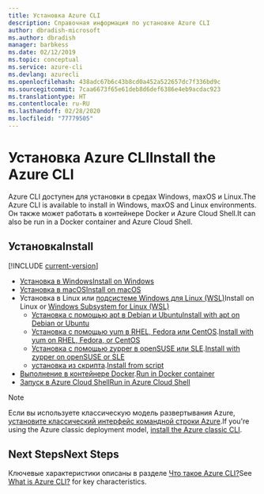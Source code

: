 ```yaml
---
title: Установка Azure CLI
description: Справочная информация по установке Azure CLI
author: dbradish-microsoft
ms.author: dbradish
manager: barbkess
ms.date: 02/12/2019
ms.topic: conceptual
ms.service: azure-cli
ms.devlang: azurecli
ms.openlocfilehash: 438adc67b6c43b8cd0a452a522657dc7f336bd9c
ms.sourcegitcommit: 7caa6673f65e61deb8d6def6386e4eb9acdac923
ms.translationtype: HT
ms.contentlocale: ru-RU
ms.lasthandoff: 02/28/2020
ms.locfileid: "77779505"
---
```

# <a name="install-the-azure-cli"></a><span data-ttu-id="68cfb-103">Установка Azure CLI</span><span class="sxs-lookup"><span data-stu-id="68cfb-103">Install the Azure CLI</span></span>

<span data-ttu-id="68cfb-104">Azure CLI доступен для установки в средах Windows, maxOS и Linux.</span><span class="sxs-lookup"><span data-stu-id="68cfb-104">The Azure CLI is available to install in Windows, maxOS and Linux environments.</span></span>  <span data-ttu-id="68cfb-105">Он также может работать в контейнере Docker и Azure Cloud Shell.</span><span class="sxs-lookup"><span data-stu-id="68cfb-105">It can also be run in a Docker container and Azure Cloud Shell.</span></span>

## <a name="install"></a><span data-ttu-id="68cfb-106">Установка</span><span class="sxs-lookup"><span data-stu-id="68cfb-106">Install</span></span>

[!INCLUDE [current-version](includes/current-version.md)]

* [<span data-ttu-id="68cfb-107">Установка в Windows</span><span class="sxs-lookup"><span data-stu-id="68cfb-107">Install on Windows</span></span>](install-azure-cli-windows.md)
* [<span data-ttu-id="68cfb-108">Установка в macOS</span><span class="sxs-lookup"><span data-stu-id="68cfb-108">Install on macOS</span></span>](install-azure-cli-macos.md)
* <span data-ttu-id="68cfb-109">Установка в Linux или [подсистеме Windows для Linux (WSL)](/windows/wsl/about)</span><span class="sxs-lookup"><span data-stu-id="68cfb-109">Install on Linux or [Windows Subsystem for Linux (WSL)](/windows/wsl/about)</span></span>
  * [<span data-ttu-id="68cfb-110">Установка с помощью apt в Debian и Ubuntu</span><span class="sxs-lookup"><span data-stu-id="68cfb-110">Install with apt on Debian or Ubuntu</span></span>](install-azure-cli-apt.md)
  * <span data-ttu-id="68cfb-111">[Установка с помощью yum в RHEL, Fedora или CentOS](install-azure-cli-yum.md).</span><span class="sxs-lookup"><span data-stu-id="68cfb-111">[Install with yum on RHEL, Fedora, or CentOS](install-azure-cli-yum.md)</span></span>
  * <span data-ttu-id="68cfb-112">[Установка с помощью zypper в openSUSE или SLE](install-azure-cli-zypper.md).</span><span class="sxs-lookup"><span data-stu-id="68cfb-112">[Install with zypper on openSUSE or SLE](install-azure-cli-zypper.md)</span></span>
  * <span data-ttu-id="68cfb-113">[установка из скрипта](install-azure-cli-linux.md).</span><span class="sxs-lookup"><span data-stu-id="68cfb-113">[Install from script](install-azure-cli-linux.md)</span></span>
* <span data-ttu-id="68cfb-114">[Выполнение в контейнере Docker](run-azure-cli-docker.md).</span><span class="sxs-lookup"><span data-stu-id="68cfb-114">[Run in Docker container](run-azure-cli-docker.md)</span></span>
* [<span data-ttu-id="68cfb-115">Запуск в Azure Cloud Shell</span><span class="sxs-lookup"><span data-stu-id="68cfb-115">Run in Azure Cloud Shell</span></span>](/azure/cloud-shell/quickstart)

> [!NOTE]
> <span data-ttu-id="68cfb-116">Если вы используете классическую модель развертывания Azure, [установите классический интерфейс командной строки Azure](install-classic-cli.md).</span><span class="sxs-lookup"><span data-stu-id="68cfb-116">If you're using the Azure classic deployment model, [install the Azure classic CLI](install-classic-cli.md).</span></span>

## <a name="next-steps"></a><span data-ttu-id="68cfb-117">Next Steps</span><span class="sxs-lookup"><span data-stu-id="68cfb-117">Next Steps</span></span>

<span data-ttu-id="68cfb-118">Ключевые характеристики описаны в разделе [Что такое Azure CLI?](what-is-azure-cli.md)</span><span class="sxs-lookup"><span data-stu-id="68cfb-118">See [What is Azure CLI?](what-is-azure-cli.md) for key characteristics.</span></span>
